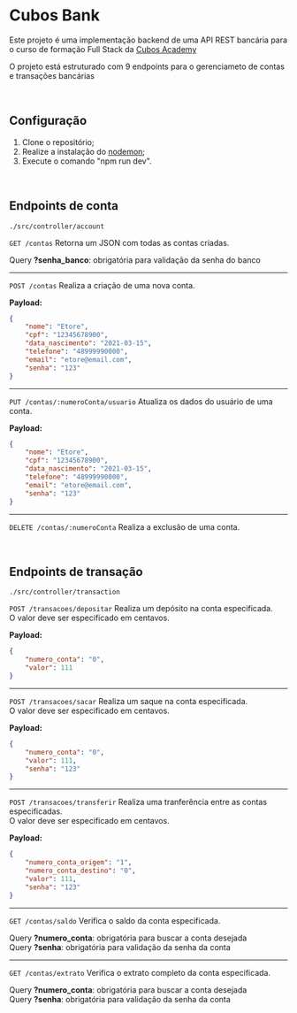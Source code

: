 # Cubos Bank
Este projeto é uma implementação backend de uma API REST bancária para o curso de formação Full Stack da [Cubos Academy](https://cubos.academy)

O projeto está estruturado com 9 endpoints para o gerenciameto de contas e transações bancárias 

<br>

## Configuração
1. Clone o repositório;
2. Realize a instalação do [nodemon](https://www.npmjs.com/package/nodemon);
3. Execute o comando "npm run dev".

<br>

## Endpoints de conta <br>
```
./src/controller/account
```

`GET /contas` Retorna um JSON com todas as contas criadas.

Query **?senha_banco**: obrigatória para validação da senha do banco

---

`POST /contas` Realiza a criação de uma nova conta.

**Payload:** <br>
``` json
{
	"nome": "Etore",
	"cpf": "12345678900",
	"data_nascimento": "2021-03-15",
	"telefone": "48999990000",
	"email": "etore@email.com",
	"senha": "123"
}
```

---

`PUT /contas/:numeroConta/usuario` Atualiza os dados do usuário de uma conta.

**Payload:** <br>
``` json
{
	"nome": "Etore",
	"cpf": "12345678900",
	"data_nascimento": "2021-03-15",
	"telefone": "48999990000",
	"email": "etore@email.com",
	"senha": "123"
}
```

---

`DELETE /contas/:numeroConta` Realiza a exclusão de uma conta.

<br>

## Endpoints de transação <br>
```
./src/controller/transaction
```

`POST /transacoes/depositar` Realiza um depósito na conta especificada.<br>
O valor deve ser especificado em centavos.

**Payload:** <br>
``` json
{
	"numero_conta": "0",
	"valor": 111
}
```

---

`POST /transacoes/sacar` Realiza um saque na conta especificada.<br>
O valor deve ser especificado em centavos.

**Payload:** <br>
``` json
{
	"numero_conta": "0",
	"valor": 111,
	"senha": "123"
}
```

---

`POST /transacoes/transferir` Realiza uma tranferência entre as contas especificadas.<br>
O valor deve ser especificado em centavos.

**Payload:** <br>
``` json
{
	"numero_conta_origem": "1",
	"numero_conta_destino": "0",
	"valor": 111,
	"senha": "123"
}
```

---

`GET /contas/saldo` Verifica o saldo da conta especificada.

Query **?numero_conta**: obrigatória para buscar a conta desejada
<br>
Query **?senha**: obrigatória para validação da senha da conta

---

`GET /contas/extrato` Verifica o extrato completo da conta especificada.

Query **?numero_conta**: obrigatória para buscar a conta desejada
<br>
Query **?senha**: obrigatória para validação da senha da conta
